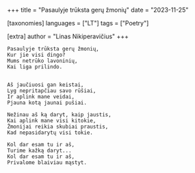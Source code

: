 +++
title = "Pasaulyje trūksta gerų žmonių"
date = "2023-11-25"

[taxonomies]
languages = ["LT"]
tags = ["Poetry"]

[extra]
author = "Linas Nikiperavičius"
+++
```
Pasaulyje trūksta gerų žmonių,
Kur jie visi dingo?
Mums netrūko lavoninių,
Kai liga prilindo.
```
<!-- more -->
```

Aš jaučiuosi gan keistai,
Lyg nepritapčiau savo rūšiai,
Ir aplink mane veidai,
Pjauna kotą jaunai pušiai.

Nežinau aš ką daryt, kaip jaustis,
Kai aplink mane visi kitokie,
Žmonijai reikia skubiai praustis,
Kad nepasidarytų visi tokie.

Kol dar esam tu ir aš,
Turime kažką daryt...
Kol dar esam tu ir aš,
Privalome blaiviau mąstyt.
```
